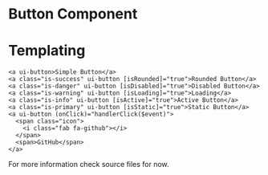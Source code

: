 # Button Component

# Templating

```
<a ui-button>Simple Button</a>
<a class="is-success" ui-button [isRounded]="true">Rounded Button</a>
<a class="is-danger" ui-button [isDisabled]="true">Disabled Button</a>
<a class="is-warning" ui-button [isLoading]="true">Loading</a>
<a class="is-info" ui-button [isActive]="true">Active Button</a>
<a class="is-primary" ui-button [isStatic]="true">Static Button</a>
<a ui-button (onClick)="handlerClick($event)">
  <span class="icon">
    <i class="fab fa-github"></i>
  </span>
  <span>GitHub</span>
</a>
```

For more information check source files for now.
